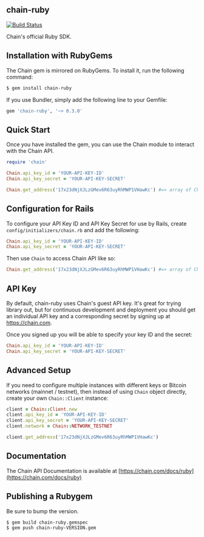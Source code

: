 ## chain-ruby

[![Build Status](https://travis-ci.org/chain-engineering/chain-ruby.svg?branch=txn-dest-map)](https://travis-ci.org/chain-engineering/chain-ruby)

Chain's official Ruby SDK.

## Installation with RubyGems

The Chain gem is mirrored on RubyGems. To install it, run the following command:

```bash
$ gem install chain-ruby
```

If you use Bundler, simply add the following line to your Gemfile:

```ruby
gem 'chain-ruby', '~> 0.3.0'
```

## Quick Start

Once you have installed the gem, you can use the Chain module to interact with the Chain API.

```ruby
require 'chain'

Chain.api_key_id = 'YOUR-API-KEY-ID'
Chain.api_key_secret = 'YOUR-API-KEY-SECRET'

Chain.get_address('17x23dNjXJLzGMev6R63uyRhMWP1VHawKc') #=> array of Chain::AddressStatus objects.
```


## Configuration for Rails

To configure your API Key ID and API Key Secret for use by Rails, 
create `config/initializers/chain.rb` and add the following:

```ruby
Chain.api_key_id = 'YOUR-API-KEY-ID'
Chain.api_key_secret = 'YOUR-API-KEY-SECRET'
```

Then use `Chain` to access Chain API like so:

```ruby
Chain.get_address('17x23dNjXJLzGMev6R63uyRhMWP1VHawKc') #=> array of Chain::AddressStatus objects.
```


## API Key

By default, chain-ruby uses Chain's guest API key. It's great for trying library out, 
but for continuous development and deployment you should get an individual API key and 
a corresponding secret by signing up at https://chain.com. 

Once you signed up you will be able to specify your key ID and the secret:

```ruby
Chain.api_key_id = 'YOUR-API-KEY-ID'
Chain.api_key_secret = 'YOUR-API-KEY-SECRET'
```


## Advanced Setup

If you need to configure multiple instances with different keys or Bitcoin networks (mainnet / testnet),
then instead of using `Chain` object directly, create your own `Chain::Client` instance:

```ruby
client = Chain::Client.new
client.api_key_id = 'YOUR-API-KEY-ID'
client.api_key_secret = 'YOUR-API-KEY-SECRET'
client.network = Chain::NETWORK_TESTNET

client.get_address('17x23dNjXJLzGMev6R63uyRhMWP1VHawKc')
```


## Documentation

The Chain API Documentation is available at [https://chain.com/docs/ruby](https://chain.com/docs/ruby)


## Publishing a Rubygem

Be sure to bump the version.

```bash
$ gem build chain-ruby.gemspec
$ gem push chain-ruby-VERSION.gem
```

